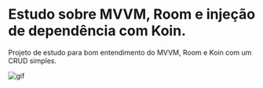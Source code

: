 # Estudo sobre MVVM, Room e injeção de dependência com Koin.
Projeto de estudo para bom entendimento do MVVM, Room e Koin com um CRUD simples.

![gif](https://user-images.githubusercontent.com/7644485/130891773-e0a8ba33-bf0b-42e6-abda-353bb33e04bd.gif)
